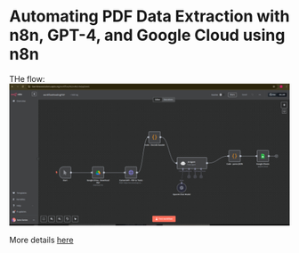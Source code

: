 # Automating PDF Data Extraction with n8n, GPT-4, and Google Cloud using n8n

THe flow:
![alt text](image.png)


More details [here]( https://medium.com/@itairaest/how-i-automated-pdf-data-extraction-using-n8n-gpt-4-6bcb979c7242)